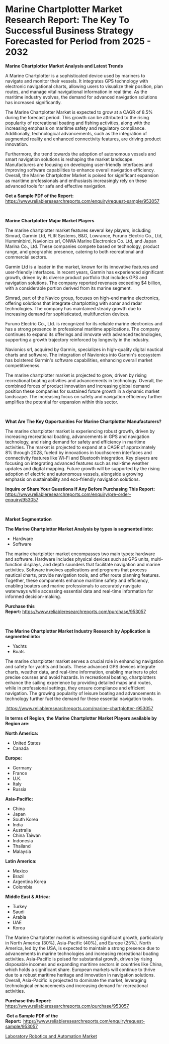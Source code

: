 <p><h1>Marine Chartplotter Market Research Report: The Key To Successful Business Strategy Forecasted for Period from 2025 - 2032</h1></p><p><strong>Marine Chartplotter Market Analysis and Latest Trends</strong></p>
<p><p>A Marine Chartplotter is a sophisticated device used by mariners to navigate and monitor their vessels. It integrates GPS technology with electronic navigational charts, allowing users to visualize their position, plan routes, and manage vital navigational information in real time. As the maritime industry evolves, the demand for advanced navigation solutions has increased significantly.</p><p>The Marine Chartplotter Market is expected to grow at a CAGR of 8.5% during the forecast period. This growth can be attributed to the rising popularity of recreational boating and fishing activities, along with the increasing emphasis on maritime safety and regulatory compliance. Additionally, technological advancements, such as the integration of augmented reality and enhanced connectivity features, are driving product innovation. </p><p>Furthermore, the trend towards the adoption of autonomous vessels and smart navigation solutions is reshaping the market landscape. Manufacturers are focusing on developing user-friendly interfaces and improving software capabilities to enhance overall navigation efficiency. Overall, the Marine Chartplotter Market is poised for significant expansion as maritime professionals and enthusiasts increasingly rely on these advanced tools for safe and effective navigation.</p></p>
<p><strong>Get a Sample PDF of the Report:&nbsp;</strong> <a href="https://www.reliableresearchreports.com/enquiry/request-sample/953057?utm_campaign=3207&utm_medium=2&utm_source=Github&utm_content=ia&utm_term=06032025&utm_id=marine-chartplotter">https://www.reliableresearchreports.com/enquiry/request-sample/953057</a></p>
<p>&nbsp;</p>
<p><strong>Marine Chartplotter Major Market Players</strong></p>
<p><p>The marine chartplotter market features several key players, including Simrad, Garmin Ltd, FLIR Systems, B&G, Lowrance, Furuno Electric Co., Ltd, Humminbird, Navionics srl, ONWA Marine Electronics Co. Ltd, and Japan Marina Co., Ltd. These companies compete based on technology, product range, and geographic presence, catering to both recreational and commercial sectors.</p><p>Garmin Ltd is a leader in the market, known for its innovative features and user-friendly interfaces. In recent years, Garmin has experienced significant growth, driven by its diverse product portfolio that includes GPS and navigation solutions. The company reported revenues exceeding $4 billion, with a considerable portion derived from its marine segment.</p><p>Simrad, part of the Navico group, focuses on high-end marine electronics, offering solutions that integrate chartplotting with sonar and radar technologies. The company has maintained steady growth due to increasing demand for sophisticated, multifunction devices.</p><p>Furuno Electric Co., Ltd. is recognized for its reliable marine electronics and has a strong presence in professional maritime applications. The company continues to expand its offerings and innovate with advanced technologies, supporting a growth trajectory reinforced by longevity in the industry.</p><p>Navionics srl, acquired by Garmin, specializes in high-quality digital nautical charts and software. The integration of Navionics into Garmin's ecosystem has bolstered Garmin's software capabilities, enhancing overall market competitiveness.</p><p>The marine chartplotter market is projected to grow, driven by rising recreational boating activities and advancements in technology. Overall, the combined forces of product innovation and increasing global demand position these companies for sustained future growth in a dynamic market landscape. The increasing focus on safety and navigation efficiency further amplifies the potential for expansion within this sector.</p></p>
<p>&nbsp;</p>
<p><strong>What Are The Key Opportunities For Marine Chartplotter Manufacturers?</strong></p>
<p><p>The marine chartplotter market is experiencing robust growth, driven by increasing recreational boating, advancements in GPS and navigation technology, and rising demand for safety and efficiency in maritime activities. The market is projected to expand at a CAGR of approximately 8% through 2028, fueled by innovations in touchscreen interfaces and connectivity features like Wi-Fi and Bluetooth integration. Key players are focusing on integrating advanced features such as real-time weather updates and digital mapping. Future growth will be supported by the rising adoption of electric and autonomous vessels, alongside a growing emphasis on sustainability and eco-friendly navigation solutions.</p></p>
<p><strong>Inquire or Share Your Questions If Any Before Purchasing This Report:</strong> <a href="https://www.reliableresearchreports.com/enquiry/pre-order-enquiry/953057?utm_campaign=3207&utm_medium=2&utm_source=Github&utm_content=ia&utm_term=06032025&utm_id=marine-chartplotter">https://www.reliableresearchreports.com/enquiry/pre-order-enquiry/953057</a></p>
<p>&nbsp;</p>
<p><strong>Market Segmentation</strong></p>
<p><strong>The Marine Chartplotter Market Analysis by types is segmented into:</strong></p>
<p><ul><li>Hardware</li><li>Software</li></ul></p>
<p><p>The marine chartplotter market encompasses two main types: hardware and software. Hardware includes physical devices such as GPS units, multi-function displays, and depth sounders that facilitate navigation and marine activities. Software involves applications and programs that process nautical charts, provide navigation tools, and offer route planning features. Together, these components enhance maritime safety and efficiency, enabling boaters and marine professionals to accurately navigate waterways while accessing essential data and real-time information for informed decision-making.</p></p>
<p><strong>Purchase this Report:&nbsp;</strong><a href="https://www.reliableresearchreports.com/purchase/953057?utm_campaign=3207&utm_medium=2&utm_source=Github&utm_content=ia&utm_term=06032025&utm_id=marine-chartplotter">https://www.reliableresearchreports.com/purchase/953057</a></p>
<p>&nbsp;</p>
<p><strong>The Marine Chartplotter Market Industry Research by Application is segmented into:</strong></p>
<p><ul><li>Yachts</li><li>Boats</li></ul></p>
<p><p>The marine chartplotter market serves a crucial role in enhancing navigation and safety for yachts and boats. These advanced GPS devices integrate charts, weather data, and real-time information, enabling mariners to plot precise courses and avoid hazards. In recreational boating, chartplotters enhance the sailing experience by providing detailed maps and routes, while in professional settings, they ensure compliance and efficient navigation. The growing popularity of leisure boating and advancements in technology further fuel the demand for these essential navigation tools.</p></p>
<p><a href="https://www.reliableresearchreports.com/marine-chartplotter-r953057?utm_campaign=3207&utm_medium=2&utm_source=Github&utm_content=ia&utm_term=06032025&utm_id=marine-chartplotter">&nbsp;https://www.reliableresearchreports.com/marine-chartplotter-r953057</a></p>
<p><strong>In terms of Region, the Marine Chartplotter Market Players available by Region are:</strong></p>
<p>
    <p> <strong> North America: </strong>
        <ul>
            <li>United States</li>
            <li>Canada</li>
        </ul>
        </p> 
    <p> <strong> Europe: </strong>
        <ul>
            <li>Germany</li>
            <li>France</li>
            <li>U.K.</li>
            <li>Italy</li>
            <li>Russia</li>
        </ul>
        </p> 
    <p> <strong> Asia-Pacific: </strong>
        <ul>
            <li>China</li>
            <li>Japan</li>
            <li>South Korea</li>
            <li>India</li>
            <li>Australia</li>
            <li>China Taiwan</li>
            <li>Indonesia</li>
            <li>Thailand</li>
            <li>Malaysia</li>
        </ul>
        </p> 
    <p> <strong> Latin America: </strong>
        <ul>
            <li>Mexico</li>
            <li>Brazil</li>
            <li>Argentina Korea</li>
            <li>Colombia</li>
        </ul>
        </p> 
    <p> <strong> Middle East & Africa: </strong>
        <ul>
            <li>Turkey</li>
            <li>Saudi</li>
            <li>Arabia</li>
            <li>UAE</li>
            <li>Korea</li>
        </ul>
    </p>
    </p>
<p><p>The Marine Chartplotter market is witnessing significant growth, particularly in North America (30%), Asia-Pacific (40%), and Europe (25%). North America, led by the USA, is expected to maintain a strong presence due to advancements in marine technologies and increasing recreational boating activities. Asia-Pacific is poised for substantial growth, driven by rising disposable incomes and expanding maritime sectors in countries like China, which holds a significant share. European markets will continue to thrive due to a robust maritime heritage and innovation in navigation solutions. Overall, Asia-Pacific is projected to dominate the market, leveraging technological enhancements and increasing demand for recreational activities.</p></p>
<p><strong>Purchase this Report: </strong><a href="https://www.reliableresearchreports.com/purchase/953057?utm_campaign=3207&utm_medium=2&utm_source=Github&utm_content=ia&utm_term=06032025&utm_id=marine-chartplotter">https://www.reliableresearchreports.com/purchase/953057</a></p>
<p>&nbsp;<strong>Get a Sample PDF of the Report:&nbsp;&nbsp;</strong><a href="https://www.reliableresearchreports.com/enquiry/request-sample/953057?utm_campaign=3207&utm_medium=2&utm_source=Github&utm_content=ia&utm_term=06032025&utm_id=marine-chartplotter">https://www.reliableresearchreports.com/enquiry/request-sample/953057</a></p>
<p><strong></strong></p>
<p><p><a href="https://github.com/ajayanhaizan/Market-Research-Report-List-1/blob/main/laboratory-robotics-and-automation-market.md?utm_campaign=3207&utm_medium=2&utm_source=Github&utm_content=ia&utm_term=06032025&utm_id=marine-chartplotter">Laboratory Robotics and Automation Market</a></p></p>